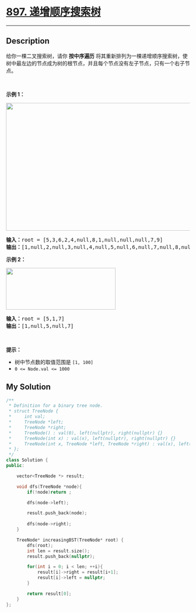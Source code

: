 # [897. 递增顺序搜索树](https://leetcode-cn.com/problems/increasing-order-search-tree/)

---

## Description

<section>
<p>给你一棵二叉搜索树，请你 <strong>按中序遍历</strong> 将其重新排列为一棵递增顺序搜索树，使树中最左边的节点成为树的根节点，并且每个节点没有左子节点，只有一个右子节点。</p>
<p>&nbsp;</p>
<p><strong>示例 1：</strong></p>
<img style="width: 600px; height: 350px;" src="https://assets.leetcode.com/uploads/2020/11/17/ex1.jpg" alt="">
<pre><strong>输入：</strong>root = [5,3,6,2,4,null,8,1,null,null,null,7,9]
<strong>输出：</strong>[1,null,2,null,3,null,4,null,5,null,6,null,7,null,8,null,9]
</pre>
<p><strong>示例 2：</strong></p>
<img style="width: 300px; height: 114px;" src="https://assets.leetcode.com/uploads/2020/11/17/ex2.jpg" alt="">
<pre><strong>输入：</strong>root = [5,1,7]
<strong>输出：</strong>[1,null,5,null,7]
</pre>
<p>&nbsp;</p>
<p><strong>提示：</strong></p>
<ul>
	<li>树中节点数的取值范围是 <code>[1, 100]</code></li>
	<li><code>0 &lt;= Node.val &lt;= 1000</code></li>
</ul>
</section>


## My Solution

```cpp
/**
 * Definition for a binary tree node.
 * struct TreeNode {
 *     int val;
 *     TreeNode *left;
 *     TreeNode *right;
 *     TreeNode() : val(0), left(nullptr), right(nullptr) {}
 *     TreeNode(int x) : val(x), left(nullptr), right(nullptr) {}
 *     TreeNode(int x, TreeNode *left, TreeNode *right) : val(x), left(left), right(right) {}
 * };
 */
class Solution {
public:

    vector<TreeNode *> result;

    void dfs(TreeNode *node){
        if(!node)return ;

        dfs(node->left);

        result.push_back(node);
        
        dfs(node->right);
    }

    TreeNode* increasingBST(TreeNode* root) {
        dfs(root);
        int len = result.size();
        result.push_back(nullptr);

        for(int i = 0; i < len; ++i){
            result[i]->right = result[i+1];
            result[i]->left = nullptr;
        }

        return result[0];
    }
};
```